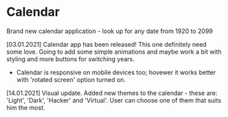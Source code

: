 # Calendar
Brand new calendar application - look up for any date from 1920 to 2099

[03.01.2021]
Calendar app has been released! This one definitely need some love. Going to add
some simple animations and maybe work a bit with styling and more buttons for switching
years.

- Calendar is responsive on mobile devices too; hovewer it works better with 
'rotated screen' option turned on.

[14.01.2021]
Visual update. Added new themes to the calendar - these are: 
'Light', 'Dark', 'Hacker' and 'Virtual'. User can choose one of them that 
suits him the most.
